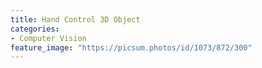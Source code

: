 ```yaml
---
title: Hand Control 3D Object
categories:
- Computer Vision
feature_image: "https://picsum.photos/id/1073/872/300"
---
```

